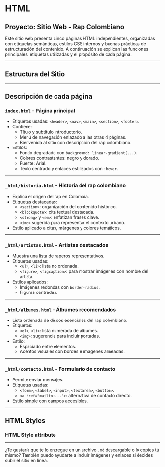 # HTML

## Proyecto: Sitio Web - Rap Colombiano

Este sitio web presenta cinco páginas HTML independientes, organizadas con etiquetas semánticas, estilos CSS internos y buenas prácticas de estructuración del contenido. A continuación se explican las funciones principales, etiquetas utilizadas y el propósito de cada página.

---

## Estructura del Sitio


---

## Descripción de cada página

### `index.html` - Página principal

- Etiquetas usadas: `<header>`, `<nav>`, `<main>`, `<section>`, `<footer>`.
- Contiene:
  - Título y subtítulo introductorio.
  - Menú de navegación enlazado a las otras 4 páginas.
  - Bienvenida al sitio con descripción del rap colombiano.
- Estilos:
  - Fondo degradado con `background: linear-gradient(...)`.
  - Colores contrastantes: negro y dorado.
  - Fuente: Arial.
  - Texto centrado y enlaces estilizados con `:hover`.

---

### `_html/historia.html` - Historia del rap colombiano

- Explica el origen del rap en Colombia.
- Etiquetas destacadas:
  - `<section>`: organización del contenido histórico.
  - `<blockquote>`: cita textual destacada.
  - `<strong>` y `<em>`: enfatizan frases clave.
  - `<img>` sugerida para representar el contexto urbano.
- Estilo aplicado a citas, márgenes y colores temáticos.

---

### `_html/artistas.html` - Artistas destacados

- Muestra una lista de raperos representativos.
- Etiquetas usadas:
  - `<ul>`, `<li>`: lista no ordenada.
  - `<figure>`, `<figcaption>`: para mostrar imágenes con nombre del artista.
- Estilos aplicados:
  - Imágenes redondas con `border-radius`.
  - Figuras centradas.

---

### `_html/albumes.html` - Álbumes recomendados

- Lista ordenada de discos esenciales del rap colombiano.
- Etiquetas:
  - `<ol>`, `<li>`: lista numerada de álbumes.
  - `<img>`: sugerencia para incluir portadas.
- Estilo:
  - Espaciado entre elementos.
  - Acentos visuales con bordes e imágenes alineadas.

---

### `_html/contacto.html` - Formulario de contacto

- Permite enviar mensajes.
- Etiquetas usadas:
  - `<form>`, `<label>`, `<input>`, `<textarea>`, `<button>`.
  - `<a href="mailto:...">`: alternativa de contacto directo.
- Estilo simple con campos accesibles.

---

## HTML Styles

### HTML Style attribute


---

¿Te gustaría que te lo entregue en un archivo `.md` descargable o lo copies tú mismo? También puedo ayudarte a incluir imágenes y enlaces si decides subir el sitio en línea.

